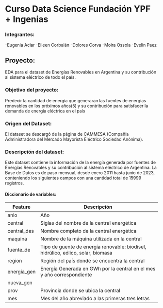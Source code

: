 # Curso Data Science Fundación YPF + Ingenias

### Integrantes: 
-Eugenia Aciar 
-Eileen Corbalán 
-Dolores Corva 
-Moira Ossola 
-Evelin Paez 

## Proyecto: 
EDA para el dataset de Energías Renovables en Argentina y su contribución al sistema eléctrico de todo el país.


### Objetivo del proyecto:
Predecir la cantidad de energía que generaran las fuentes de energías renovables en los próximos años(5) y su contribución para satisfacer la demanda de energía eléctrica en el país

### Origen del Dataset:
El dataset se descargó de la página de CAMMESA (Compañía Administradora del Mercado Mayorista Eléctrico Sociedad Anónima). 

### Descripción del dataset:
Este dataset contiene la información de la energía generada por fuentes de Energías Renovables y su contribución al sistema eléctrico de Argentina. 
La Base de Datos es de paso mensual, desde enero 2011 hasta junio de 2023, conteniendo los siguientes campos con una cantidad total de 15999 registros. 


#### **Diccionario de variables:**
|**Feature**|**Descripción**|
|-----------|---------------|
|anio       | Año           |
|central    | Siglas del nombre de la central energética|
|central_des| Nombre completo de la central energética|
|maquina    | Nombre de la máquina utilizada en la central|
|fuente_de  | Tipo de guente de energía renovable: biodisel, hidrúlico, eólico, solar, biomasa|
|region     | Región del país donde se encuentra la central|
|energia_gen| Energía Generada en GWh por la central en el mes y año correspondiente|
|nueva_gen| |
|prov       | Provincia donde se ubica la central|
|mes        | Mes del año abreviado a las primeras tres letras|
      
